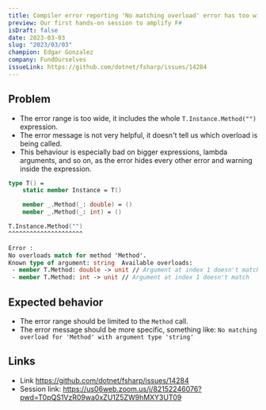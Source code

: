 ```yaml
---
title: Compiler error reporting 'No matching overload' error has too wide range
preview: Our first hands-on session to amplify F#
isDraft: false
date: 2023-03-03
slug: "2023/03/03"
champion: Edgar Gonzalez
company: FundOurselves
issueLink: https://github.com/dotnet/fsharp/issues/14284
---
```


## Problem

- The error range is too wide, it includes the whole `T.Instance.Method("")` expression.
- The error message is not very helpful, it doesn't tell us which overload is being called.
- This behaviour is especially bad on bigger expressions, lambda arguments, and so on, as the error hides every other error and warning inside the expression.

```fsharp
type T() =
    static member Instance = T()

    member _.Method(_: double) = ()
    member _.Method(_: int) = ()

T.Instance.Method("")
^^^^^^^^^^^^^^^^^^^^^

Error :
No overloads match for method 'Method'.
Known type of argument: string  Available overloads:
 - member T.Method: double -> unit // Argument at index 1 doesn't match
 - member T.Method: int -> unit // Argument at index 1 doesn't match
```

## Expected behavior

- The error range should be limited to the `Method` call.
- The error message should be more specific, something like: `No matching overload for 'Method' with argument type 'string'`

## Links

- Link https://github.com/dotnet/fsharp/issues/14284
- Session link: https://us06web.zoom.us/j/82152246076?pwd=T0pQS1VzR09wa0xZU1Z5ZW9hMXY3UT09
